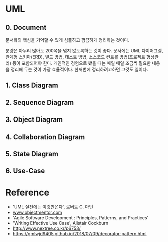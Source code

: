 # UML
## 0. Document
  문서화의 핵심을 기억할 수 있게 심플하고 깜끔하게 정리하는 것이다.
  
분량은 아무리 많아도 200쪽을 넘지 않도록하는 것이 좋다. 문서에는 UML 다이어그램, 관계형 스키마(ERD), 빌드 방법, 테스트 방법, 소스코드 컨트롤 방법(프로젝트 형상관리) 등이 포함되어야 한다. 개인적인 경험으로 봤을 때는 매일 매일 조금씩 필요한 내용을 정리해 두는 것이 가장 효율적이다. 한꺼번에 정리하려고하면 그것도 일이다.


## 1. Class Diagram


## 2. Sequence Diagram


## 3. Object Diagram


## 4. Collaboration Diagram


## 5. State Diagram


## 6. Use-Case


# Reference 
- 'UML 실전에는 이것만쓴다', 로버트 C. 마틴
- www.objectmentor.com
- 'Agile Software Development : Principles, Patterns, and Practices'
- 'Writing Effective Use Case', Alistair Cockburn
- http://www.nextree.co.kr/p6753/
- https://gmlwjd9405.github.io/2018/07/09/decorator-pattern.html



